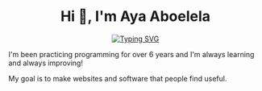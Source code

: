 <h1 align="center">Hi 👋, I'm Aya Aboelela</h1>
<p align="center">
  <a href="https://git.io/typing-svg"><img src="https://readme-typing-svg.demolab.com?font=Fira+Code&weight=500&size=22&pause=1000&center=true&vCenter=true&random=false&width=435&lines=Junior+Backend+Developer;I%E2%80%99m+currently+working+in+IPMagiX;C%23+%7C+OOP+%7C+EFC;Database+Design+and+SQL+Query;Dapper+%7C+Dapper.Contrib" alt="Typing SVG" /></a>
</p>

I'm been practicing programming for over 6 years and I'm always learning and always improving!

My goal is to make websites and software that people find useful.
